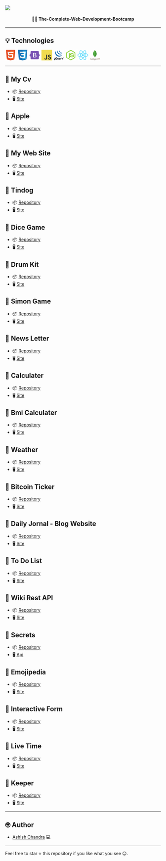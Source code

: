  <img align="center" src="https://user-images.githubusercontent.com/87669361/200163914-d077c7ac-4bdd-4c48-ba4b-39393f1ead03.jpg">
 <h4 align="center">👨‍💻 
The-Complete-Web-Development-Bootcamp</h4>

<hr>

## 💡 Technologies

  <p align="left">
    <img src="https://raw.githubusercontent.com/devicons/devicon/d00d0969292a6569d45b06d3f350f463a0107b0d/icons/html5/html5-original.svg" alt="html5" width="35" height="35"/>
    <img src="https://raw.githubusercontent.com/devicons/devicon/d00d0969292a6569d45b06d3f350f463a0107b0d/icons/css3/css3-original.svg" alt="css3" width="35" height="35"/>
    <img src="https://raw.githubusercontent.com/devicons/devicon/d00d0969292a6569d45b06d3f350f463a0107b0d/icons/bootstrap/bootstrap-plain.svg" alt="bootstrap" width="35" height="35"/>
    <img src="https://raw.githubusercontent.com/devicons/devicon/d00d0969292a6569d45b06d3f350f463a0107b0d/icons/javascript/javascript-original.svg" alt="javascript" width="35" height="35"/>
    <img src="https://raw.githubusercontent.com/devicons/devicon/ac557d6ff33ff370a5db99f97aeab35ea5c67fbd/icons/jquery/jquery-original-wordmark.svg" alt="jquery" width="35" height="35"/>
    <img src="https://raw.githubusercontent.com/devicons/devicon/d00d0969292a6569d45b06d3f350f463a0107b0d/icons/nodejs/nodejs-original.svg" alt="nodejs" width="35" height="35">
    <img src="https://raw.githubusercontent.com/devicons/devicon/c5378d6c2510ffa0b3e4475af95618a8048d6cf1/icons/react/react-original.svg" alt="react" width="35" height="35"/>
    <img src="https://raw.githubusercontent.com/devicons/devicon/c5378d6c2510ffa0b3e4475af95618a8048d6cf1/icons/mongodb/mongodb-original-wordmark.svg" alt="mongo-db" width="35" height="35">
  </p>
<hr>

## 📍 My Cv

- 📦 [Repository](https://github.com/Ash1shh/The-Complete-Web-Development-Bootcamp/tree/main/1-My-CV)
- 🖥 [Site](https://mac-cv.netlify.app/)

## 📍 Apple

- 📦 [Repository](https://github.com/Ash1shh/The-Complete-Web-Development-Bootcamp/tree/main/2-Apple)
- 🖥 [Site](https://iloveapple.netlify.app/)

## 📍 My Web Site

- 📦 [Repository](https://github.com/Ash1shh/The-Complete-Web-Development-Bootcamp/tree/main/3-My-Web-Site)
- 🖥 [Site](https://my-mac-website.netlify.app/)

## 📍 Tindog

- 📦 [Repository](https://github.com/Ash1shh/The-Complete-Web-Development-Bootcamp/tree/main/4-Tindog)
- 🖥 [Site](https://tindog69.netlify.app/)

## 📍 Dice Game

- 📦 [Repository](https://github.com/Ash1shh/The-Complete-Web-Development-Bootcamp/tree/main/5-Dice-Game)
- 🖥 [Site](https://dicegame66.netlify.app/)

## 📍 Drum Kit

- 📦 [Repository](https://github.com/Ash1shh/The-Complete-Web-Development-Bootcamp/tree/main/6-Drum-Kit)
- 🖥 [Site](https://drumkitwas.netlify.app/)

## 📍 Simon Game

- 📦 [Repository](https://github.com/Ash1shh/The-Complete-Web-Development-Bootcamp/tree/main/7-Simon%20Game)
- 🖥 [Site](https://simongame0.netlify.app/)

## 📍 News Letter

- 📦 [Repository](https://github.com/Ash1shh/The-Complete-Web-Development-Bootcamp/tree/main/8-News-Letter)
- 🖥 [Site]()

## 📍 Calculater

- 📦 [Repository](https://github.com/Ash1shh/The-Complete-Web-Development-Bootcamp/tree/main/9-Calculator)
- 🖥 [Site]()

## 📍 Bmi Calculater

- 📦 [Repository](https://github.com/Ash1shh/The-Complete-Web-Development-Bootcamp/tree/main/10-Bmi-Calculator)
- 🖥 [Site]()

## 📍 Weather 

- 📦 [Repository](https://github.com/Ash1shh/The-Complete-Web-Development-Bootcamp/tree/main/11-Weather)
- 🖥 [Site]()

## 📍 Bitcoin Ticker

- 📦 [Repository](https://github.com/Ash1shh/The-Complete-Web-Development-Bootcamp/tree/main/12-Bitcoin-Ticker)
- 🖥 [Site]()

## 📍 Daily Jornal - Blog Website

- 📦 [Repository](https://github.com/Ash1shh/The-Complete-Web-Development-Bootcamp/tree/main/13-Daily-Jornal-Blog-Website)
- 🖥 [Site]()

## 📍 To Do List 

- 📦 [Repository]()
- 🖥 [Site]()

## 📍 Wiki Rest API

- 📦 [Repository](https://github.com/Ash1shh/The-Complete-Web-Development-Bootcamp/tree/main/15-Wiki-Rest-API)
- 🖥 [Site]()

## 📍 Secrets

- 📦 [Repository](https://github.com/Ash1shh/The-Complete-Web-Development-Bootcamp/tree/main/16-Secrets)
- 🖥 [Api]()

## 📍 Emojipedia
- 📦 [Repository](https://github.com/Ash1shh/The-Complete-Web-Development-Bootcamp/tree/main/17-Emojipedia)
- 🖥 [Site]()

## 📍 Interactive Form 

- 📦 [Repository](https://github.com/Ash1shh/The-Complete-Web-Development-Bootcamp/tree/main/18-Interacitve-Form)
- 🖥 [Site]()

## 📍 Live Time

- 📦 [Repository](https://github.com/Ash1shh/The-Complete-Web-Development-Bootcamp/tree/main/19-Live-Time)
- 🖥 [Site](https://mykeeper-app.herokuapp.com/)

## 📍 Keeper

- 📦 [Repository]()
- 🖥 [Site]()

<hr> 
 
## 🤓 Author 

 - [Ashish Chandra](https://github.com/Ash1shh) 💻


---

Feel free to star ⭐ this repository if you like what you see 😉.

